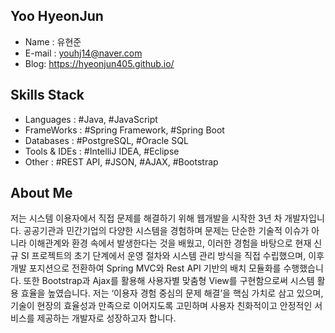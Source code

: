 ## Yoo HyeonJun
 - Name : 유현준
 - E-mail : youhj14@naver.com
 - Blog: https://hyeonjun405.github.io/

## Skills Stack
 - Languages : #Java, #JavaScript
 - FrameWorks : #Spring Framework, #Spring Boot
 - Databases : #PostgreSQL, #Oracle SQL
 - Tools & IDEs : #IntelliJ IDEA, #Eclipse
 - Other : #REST API, #JSON, #AJAX, #Bootstrap

## About Me
 저는 시스템 이용자에서 직접 문제를 해결하기 위해 웹개발을 시작한 3년 차 개발자입니다. 
 공공기관과 민간기업의 다양한 시스템을 경험하며 문제는 단순한 기술적 이슈가 아니라 이해관계와 환경 속에서 발생한다는 것을 배웠고, 이러한 경험을 바탕으로 현재 신규 SI 프로젝트의 초기 단계에서 운영 절차와 시스템 관리 방식을 직접 수립했으며, 이후 개발 포지션으로 전환하여 Spring MVC와 Rest API 기반의 배치 모듈화를 수행했습니다. 또한 Bootstrap과 Ajax를 활용해 사용자별 맞춤형 View를 구현함으로써 시스템 활용 효율을 높였습니다.
 저는 ‘이용자 경험 중심의 문제 해결’을 핵심 가치로 삼고 있으며, 기술이 현장의 효율성과 만족으로 이어지도록 고민하며 사용자 친화적이고 안정적인 서비스를 제공하는 개발자로 성장하고자 합니다.
